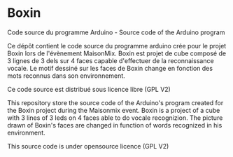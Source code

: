 # Boxin
Code source du programme Arduino - Source code of the Arduino program

Ce dépôt contient le code source du programme arduino crée pour le projet Boxin lors de l'évènement MaisonMix.
Boxin est projet de cube composé de 3 lignes de 3 dels sur 4 faces capable d'effectuer de la reconnaissance vocale.
Le motif dessiné sur les faces de Boxin change en fonction des mots reconnus dans son environnement.

Ce code source est distribué sous licence libre (GPL V2)

This repository store the source code of the Arduino's program created for the Boxin project during the Maisonmix event.
Boxin is a project of a cube with 3 lines of 3 leds on 4 faces able to do vocale recognizion.
The picture drawn of Boxin's faces are changed in function of words recognized in his environment.


This source code is under opensource licence (GPL V2)
